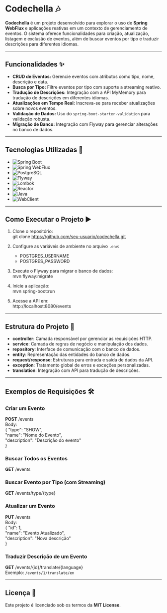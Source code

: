 # Codechella 🎶

**Codechella** é um projeto desenvolvido para explorar o uso de **Spring WebFlux** e aplicações reativas em um contexto de gerenciamento de eventos. O sistema oferece funcionalidades para criação, atualização, listagem e exclusão de eventos, além de buscar eventos por tipo e traduzir descrições para diferentes idiomas.

---

## Funcionalidades ✨

- **CRUD de Eventos:** Gerencie eventos com atributos como tipo, nome, descrição e data.
- **Busca por Tipo:** Filtre eventos por tipo com suporte a streaming reativo.
- **Tradução de Descrições:** Integração com a API MyMemory para tradução de descrições em diferentes idiomas.
- **Atualizações em Tempo Real:** Inscreva-se para receber atualizações sobre novos eventos.
- **Validação de Dados:** Uso do `spring-boot-starter-validation` para validação robusta.
- **Migração de Banco:** Integração com Flyway para gerenciar alterações no banco de dados.

---

## Tecnologias Utilizadas 🚀

- ![Spring Boot](https://img.shields.io/badge/Spring%20Boot-6DB33F?style=for-the-badge&logo=spring-boot&logoColor=white)
- ![Spring WebFlux](https://img.shields.io/badge/Spring%20WebFlux-6DB33F?style=for-the-badge&logo=spring&logoColor=white)
- ![PostgreSQL](https://img.shields.io/badge/PostgreSQL-316192?style=for-the-badge&logo=postgresql&logoColor=white)
- ![Flyway](https://img.shields.io/badge/Flyway-CC0200?style=for-the-badge&logo=flyway&logoColor=white)
- ![Lombok](https://img.shields.io/badge/Lombok-3F4C75?style=for-the-badge&logo=lombok&logoColor=white)
- ![Reactor](https://img.shields.io/badge/Project%20Reactor-008ECD?style=for-the-badge&logo=reactivex&logoColor=white)
- ![Java](https://img.shields.io/badge/Java-ED8B00?style=for-the-badge&logo=java&logoColor=white)
- ![WebClient](https://img.shields.io/badge/WebClient-6DB33F?style=for-the-badge&logo=spring&logoColor=white)

---

## Como Executar o Projeto ▶️

1. Clone o repositório:  
   git clone https://github.com/seu-usuario/codechella.git

2. Configure as variáveis de ambiente no arquivo `.env`:
   - POSTGRES_USERNAME
   - POSTGRES_PASSWORD

3. Execute o Flyway para migrar o banco de dados:  
   mvn flyway:migrate

4. Inicie a aplicação:  
   mvn spring-boot:run

5. Acesse a API em:  
   http://localhost:8080/events

---

## Estrutura do Projeto 📂

- **controller**: Camada responsável por gerenciar as requisições HTTP.
- **service**: Camada de regras de negócio e manipulação dos dados.
- **repository**: Interface de comunicação com o banco de dados.
- **entity**: Representação das entidades do banco de dados.
- **request/response**: Estruturas para entrada e saída de dados da API.
- **exception**: Tratamento global de erros e exceções personalizadas.
- **translation**: Integração com API para tradução de descrições.

---

## Exemplos de Requisições 🛠️

### Criar um Evento
**POST** /events  
Body:  
{
"type": "SHOW",  
"name": "Nome do Evento",  
"description": "Descrição do evento"  
}

### Buscar Todos os Eventos
**GET** /events

### Buscar Evento por Tipo (com Streaming)
**GET** /events/type/{type}

### Atualizar um Evento
**PUT** /events  
Body:  
{
"id": 1,  
"name": "Evento Atualizado",  
"description": "Nova descrição"  
}

### Traduzir Descrição de um Evento
**GET** /events/{id}/translate/{language}  
Exemplo: `/events/1/translate/en`

---

## Licença 📜

Este projeto é licenciado sob os termos da **MIT License**.

